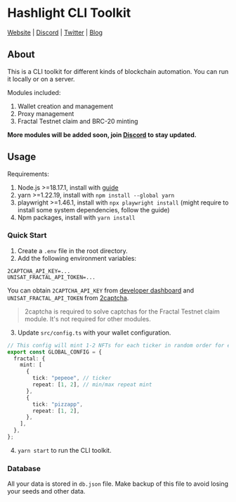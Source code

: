 # Hashlight CLI Toolkit
[Website](https://hashlight.xyz/) | [Discord](https://discord.gg/tKbHweDkeY) | [Twitter](https://x.com/hashlight) | [Blog](https://teletype.in/@hashlight)

## About
This is a CLI toolkit for different kinds of blockchain automation. You can run it locally or on a server.

Modules included:
1. Wallet creation and management
2. Proxy management
3. Fractal Testnet claim and BRC-20 minting

**More modules will be added soon, join [Discord](https://discord.gg/tKbHweDkeY) to stay updated.**


## Usage
Requirements: 
1. Node.js >=18.17.1, install with [guide](https://nodejs.org/en/download/package-manager)
2. yarn >=1.22.19, install with `npm install --global yarn`
3. playwright >=1.46.1, install with `npx playwright install` (might require to install some system dependencies, follow the guide)
4. Npm packages, install with `yarn install`

### Quick Start
1. Create a `.env` file in the root directory.
2. Add the following environment variables:
```
2CAPTCHA_API_KEY=... 
UNISAT_FRACTAL_API_TOKEN=...
```
You can obtain `2CAPTCHA_API_KEY` from [developer dashboard](https://developer.unisat.io/account/login) and `UNISAT_FRACTAL_API_TOKEN` from [2captcha](https://2captcha.com/enterpage).

> 2captcha is required to solve captchas for the Fractal Testnet claim module. It's not required for other modules.
3. Update `src/config.ts` with your wallet configuration.
```ts
// This config will mint 1-2 NFTs for each ticker in random order for each wallet you select
export const GLOBAL_CONFIG = {
  fractal: {
    mint: [
      {
        tick: "pepeoe", // ticker
        repeat: [1, 2], // min/max repeat mint
      },
      {
        tick: "pizzapp",
        repeat: [1, 2],
      },
    ],
  },
};
```
4. `yarn start` to run the CLI toolkit.



### Database
All your data is stored in `db.json` file. Make backup of this file to avoid losing your seeds and other data.



